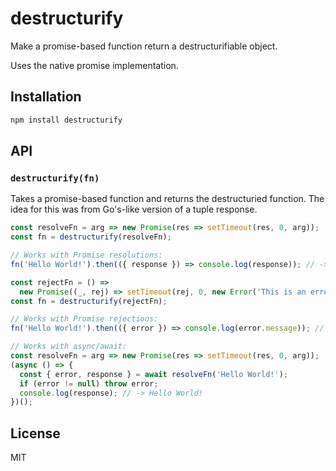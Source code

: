 # destructurify

Make a promise-based function return a destructurifiable object.

Uses the native promise implementation.

## Installation

```bash
npm install destructurify
```

## API

### `destructurify(fn)`

Takes a promise-based function and returns the destructuried function. The idea for this was from Go's-like version of a tuple response.

```js
const resolveFn = arg => new Promise(res => setTimeout(res, 0, arg));
const fn = destructurify(resolveFn);

// Works with Promise resolutions:
fn('Hello World!').then(({ response }) => console.log(response)); // -> Hello World!

const rejectFn = () =>
  new Promise((_, rej) => setTimeout(rej, 0, new Error('This is an error!')));
const fn = destructurify(rejectFn);

// Works with Promise rejections:
fn('Hello World!').then(({ error }) => console.log(error.message)); // -> This is an error!

// Works with async/await:
const resolveFn = arg => new Promise(res => setTimeout(res, 0, arg));
(async () => {
  const { error, response } = await resolveFn('Hello World!');
  if (error != null) throw error;
  console.log(response); // -> Hello World!
})();
```

## License

MIT
